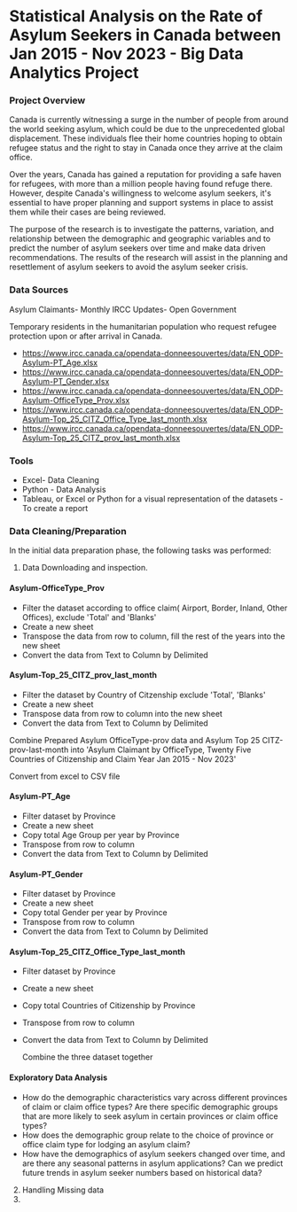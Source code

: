 # Statistical Analysis on the Rate of Asylum Seekers in Canada between Jan 2015 - Nov 2023 -  Big Data Analytics Project 

### Project Overview

Canada is currently witnessing a surge in the number of people from around the world seeking asylum, which could be due to the unprecedented global displacement. These individuals flee their home countries hoping to obtain refugee status and the right to stay in Canada once they arrive at the claim office. 

Over the years, Canada has gained a reputation for providing a safe haven for refugees, with more than a million people having found refuge there. However, despite Canada's willingness to welcome asylum seekers, it's essential to have proper planning and support systems in place to assist them while their cases are being reviewed.

The purpose of the research is to investigate the patterns, variation, and relationship between the demographic and geographic variables and to predict the number of asylum seekers over time and make data driven recommendations. The results of the research will assist in the planning and resettlement of asylum seekers to avoid the asylum seeker crisis.


### Data Sources
Asylum Claimants- Monthly IRCC Updates- Open Government

Temporary residents in the humanitarian population who request refugee protection upon or after arrival in Canada.

- 	https://www.ircc.canada.ca/opendata-donneesouvertes/data/EN_ODP-Asylum-PT_Age.xlsx
- 	https://www.ircc.canada.ca/opendata-donneesouvertes/data/EN_ODP-Asylum-PT_Gender.xlsx
- 	https://www.ircc.canada.ca/opendata-donneesouvertes/data/EN_ODP-Asylum-OfficeType_Prov.xlsx
- 	https://www.ircc.canada.ca/opendata-donneesouvertes/data/EN_ODP-Asylum-Top_25_CITZ_Office_Type_last_month.xlsx
- 	https://www.ircc.canada.ca/opendata-donneesouvertes/data/EN_ODP-Asylum-Top_25_CITZ_prov_last_month.xlsx

### Tools
- Excel- Data Cleaning 
- Python - Data Analysis
- Tableau, or Excel or Python for a visual representation of the datasets - To create a report

### Data Cleaning/Preparation

In the initial data preparation phase, the following tasks was performed:
1.  Data Downloading and inspection.

#### Asylum-OfficeType_Prov
-  Filter the dataset according to office claim( Airport, Border, Inland, Other Offices), exclude 'Total' and 'Blanks'
-  Create a new sheet
-  Transpose the data from row to column, fill the rest of the years into the new sheet
-  Convert the data from Text to Column by Delimited

#### Asylum-Top_25_CITZ_prov_last_month
- Filter the dataset by Country of Citzenship exclude 'Total', 'Blanks'
- Create a new sheet
- Transpose data from row to column into the new sheet
- Convert the data from Text to Column by Delimited

Combine Prepared Asylum OfficeType-prov data and Asylum Top 25 CITZ-prov-last-month into 'Asylum Claimant by OfficeType, Twenty Five Countries of Citizenship and Claim Year Jan 2015 - Nov 2023'

Convert from excel to CSV file

#### Asylum-PT_Age
- Filter dataset by Province
- Create a new sheet
- Copy total Age Group per year by Province
- Transpose from row to column
- Convert the data from Text to Column by Delimited

#### Asylum-PT_Gender
- Filter dataset by Province
- Create a new sheet
- Copy total Gender per year by Province
- Transpose from row to column
- Convert the data from Text to Column by Delimited

#### Asylum-Top_25_CITZ_Office_Type_last_month
- Filter dataset by Province
- Create a new sheet
- Copy total Countries of Citizenship by Province
- Transpose from row to column
- Convert the data from Text to Column by Delimited

  Combine the three dataset together
  
#### Exploratory Data Analysis
- 	How do the demographic characteristics vary across different provinces of claim or claim office types? Are there specific demographic groups that are more likely to seek asylum in certain provinces or claim office types?
- 	How does the demographic group relate to the choice of province or office claim type for lodging an asylum claim? 
-   How have the demographics of asylum seekers changed over time, and are there any seasonal patterns in asylum applications? Can we predict future trends in asylum seeker numbers based on historical data? 

2. Handling Missing data
3. 





